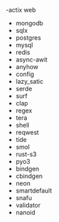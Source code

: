 
-actix web
- mongodb
- sqlx
- postgres
- mysql
- redis
- async-awit
- anyhow
- config
- lazy_satic
- serde
- surf 
- clap
- regex
- tera
- shell
- reqwest
- tide
- smol
- rust-s3
- pyo3
- bindgen
- cbindgen
- neon
- smartdefault
- snafu
- validator
- nanoid

